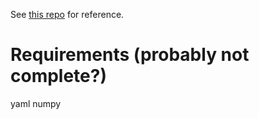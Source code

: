 See [this repo](https://github.com/TheImagingSource/IC-Imaging-Control-Samples/tree/master/Python/tisgrabber) for reference.

Requirements (probably not complete?)
============
yaml
numpy
